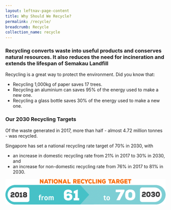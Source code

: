 ```yaml
---
layout: leftnav-page-content
title: Why Should We Recycle?
permalink: /recycle/
breadcrumb: Recycle
collection_name: recycle
---
```


### Recycling converts waste into useful products and conserves natural resources. It also reduces the need for incineration and extends the lifespan of Semakau Landfill

Recycling is a great way to protect the environment. Did you know that:

* Recycling 1,000kg of paper saves 17 trees.
* Recycling an aluminium can saves 95% of the energy used to make a new one.
* Recycling a glass bottle saves 30% of the energy used to make a new one.
 
### Our 2030 Recycling Targets

Of the waste generated in 2017, more than half - almost 4.72 million tonnes - was recycled. 

Singapore has set a national recycling rate target of 70% in 2030, with 
* an increase in domestic recycling rate from 21% in 2017 to 30% in 2030, and 
* an increase for non-domestic recycling rate from 76% in 2017 to 81% in 2030.

![Our recycling targets for 2030](/images/our-recycling-targets.png)


